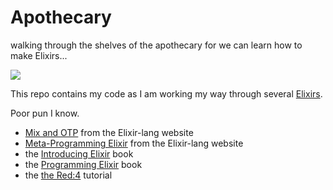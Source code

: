 # Apothecary
walking through the shelves of the apothecary for we can learn how to make Elixirs...

![](http://elixir-lang.org/images/logo/logo.png)

This repo contains my code as I am working my way through several [Elixirs](www.elixir-lang.org).

Poor pun I know.

- [Mix and OTP](https://github.com/bdubaut/apothecary/tree/master/mix-and-otp) from the Elixir-lang website
- [Meta-Programming Elixir](https://github.com/bdubaut/apothecary/tree/master/meta-programming) from the Elixir-lang website
- the [Introducing Elixir](https://github.com/bdubaut/apothecary/tree/master/introducing-elixir) book
- the [Programming Elixir](https://github.com/bdubaut/apothecary/tree/master/programming-elixir) book
- the [the Red:4](https://github.com/bdubaut/apothecary/tree/master/red4-physics) tutorial

